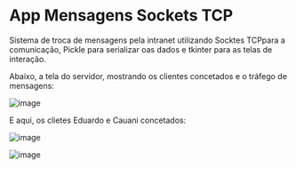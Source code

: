 # App Mensagens Sockets TCP
 Sistema de troca de mensagens pela intranet utilizando Socktes TCPpara a comunicação, Pickle para serializar oas dados e tkinter para as telas de interação.
 
 Abaixo, a tela do servidor, mostrando os clientes concetados e o tráfego de mensagens:
 
![image](https://user-images.githubusercontent.com/73229294/168478229-fe1ab3c0-be92-434b-afaa-4cb447d16a8b.png)

E aqui, os clietes Eduardo e Cauani concetados:

![image](https://user-images.githubusercontent.com/73229294/168478297-efaa2707-54ae-4cfa-9af2-7be8311cfbe4.png)

![image](https://user-images.githubusercontent.com/73229294/168478307-c2730abd-fa20-47bf-91a5-9160c7c9c7e7.png)

